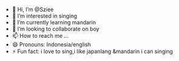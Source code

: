 - 👋 Hi, I’m @Sziee
- 👀 I’m interested in singing 
- 🌱 I’m currently learning mandarin
- 💞️ I’m looking to collaborate on boy
- 📫 How to reach me ...
- 😄 Pronouns: Indonesia/english
- ⚡ Fun fact: i love to sing,i like japanlang &mandarin
i can singing
<!---
Sziee/Sziee is a ✨ special ✨ repository because its `README.md` (this file) appears on your GitHub profile.
You can click the Preview link to take a look at your changes.
--->
